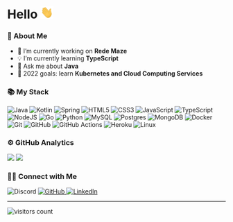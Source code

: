 # Hello <img src="./assets/Hi.gif" height="29px">
<p align="center">

### 🤵 About Me

- 🔭 I’m currently working on **Rede Maze**
- 💡 I’m currently learning **TypeScript**
- 💬 Ask me about **Java**
- 🥅 2022 goals: learn **Kubernetes and Cloud Computing Services**

### 📚 My Stack

![Java](https://img.shields.io/badge/java-%23ED8B00.svg?&style=for-the-badge&logo=java&logoColor=white)
![Kotlin](https://img.shields.io/badge/kotlin-%230095D5.svg?&style=for-the-badge&logo=kotlin&logoColor=white)
![Spring](https://img.shields.io/badge/spring%20-%236DB33F.svg?&style=for-the-badge&logo=spring&logoColor=white)
![HTML5](https://img.shields.io/badge/html5%20-%23E34F26.svg?&style=for-the-badge&logo=html5&logoColor=white)
![CSS3](https://img.shields.io/badge/css3%20-%231572B6.svg?&style=for-the-badge&logo=css3&logoColor=white)
![JavaScript](https://img.shields.io/badge/javascript%20-%23323330.svg?&style=for-the-badge&logo=javascript&logoColor=%23F7DF1E)
![TypeScript](https://img.shields.io/badge/typescript-%23007ACC.svg?style=for-the-badge&logo=typescript&logoColor=white)
![NodeJS](https://img.shields.io/badge/node.js-6DA55F?style=for-the-badge&logo=node.js&logoColor=white)
![Go](https://img.shields.io/badge/go-%2300ADD8.svg?style=for-the-badge&logo=go&logoColor=white)
![Python](https://img.shields.io/badge/python-%2314354C.svg?style=for-the-badge&logo=python&logoColor=white)
![MySQL](https://img.shields.io/badge/mysql-%2300f.svg?&style=for-the-badge&logo=mysql&logoColor=white)
![Postgres](https://img.shields.io/badge/postgres-%23316192.svg?&style=for-the-badge&logo=postgresql&logoColor=white)
![MongoDB](https://img.shields.io/badge/MongoDB-%234ea94b.svg?&style=for-the-badge&logo=mongodb&logoColor=white)
![Docker](https://img.shields.io/badge/docker-%230db7ed.svg?style=for-the-badge&logo=docker&logoColor=white)
![Git](https://img.shields.io/badge/git%20-%23F05033.svg?&style=for-the-badge&logo=git&logoColor=white)
![GitHub](https://img.shields.io/badge/github%20-%23121011.svg?&style=for-the-badge&logo=github&logoColor=white)
![GitHub Actions](https://img.shields.io/badge/github%20actions-%232671E5.svg?style=for-the-badge&logo=githubactions&logoColor=white)
![Heroku](https://img.shields.io/badge/heroku%20-%23430098.svg?&style=for-the-badge&logo=heroku&logoColor=white)
![Linux](https://img.shields.io/badge/Linux-FCC624?style=for-the-badge&logo=linux&logoColor=black)
      
### ⚙️ GitHub Analytics

<div align="left"> 
      <img 
         width="450px" 
         src="https://github-readme-stats.vercel.app/api?username=ImGabreuw&show_icons=true&include_all_commits=true&count_private=true&theme=dark&line_height=30"
      />
      <img 
         width="330px" 
         src="https://github-readme-stats.vercel.app/api/top-langs/?username=ImGabreuw&layout=compact&theme=dark&langs_count=10&hide=jupyter%20notebook"
      />
</div>
      
### 🤝🏻 Connect with Me 

<div align="left">
  <img 
     alt="Discord" 
     title="Gabreuw__#9336"
     src="https://img.shields.io/badge/Gabreuw__%20-%237289DA.svg?&style=for-the-badge&logo=discord&logoColor=white"
   />
   <a href="https://github.com/ImGabreuw">
    <img 
      alt="GitHub" 
      title="ImGabreuw"
      src="https://img.shields.io/badge/github%20-%23121011.svg?&style=for-the-badge&logo=github&logoColor=white"
    />
   </a>
   <a href="https://www.linkedin.com/in/gabriel-geronazzo-981382203/">
    <img 
      alt="LinkedIn" 
      title="Gabriel Geronazzo"
      src="https://img.shields.io/badge/linkedin%20-%230077B5.svg?&style=for-the-badge&logo=linkedin&logoColor=white"
    />
   </a>
</div>

---

![visitors count](https://komarev.com/ghpvc/?username=ImGabreuw&color=blue&style=flat)

